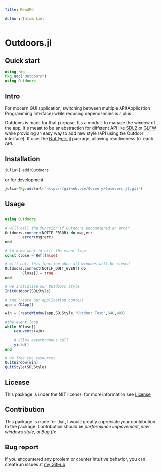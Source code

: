 ```yaml
---
Title: ReadMe

Author: Talom Laël
...
```


# Outdoors.jl

## Quick start

```julia
using Pkg
Pkg.add("Outdoors")
using Outdoors
```
## Intro

For modern GUI application, switching between multiple API(Application Programming Interface) while reducing dependencies is a plus

Outdoors is made for that purpose.
It's a module to manage the window of the app. It's meant to be an abstraction for different API like [SDL2](https://www.libsdl.org) or [GLFW](https://www.glfw.org) while providing an easy way to add new style (API using the Outdoor interface). It uses the [Notifyers.jl](https://github.com/Gesee-y/Notifyers.jl) package, allowing reactiveness for each API.

## Installation 

```julia
julia>] add!Outdoors
```

or for development 
```julia
julia>Pkg.add(url="https://github.com/Gesee-y/Outdoors.jl.git")
```

## Usage

```julia

using Outdoors

# will call the function if Outdoors encountered an error
Outdoors.connect(NOTIF_ERROR) do msg,err
        error(msg*err)
end

# to know went to exit the event loop
const Close = Ref(false)

# will call this function when all windows will be closed
Outdoors.connect(NOTIF_QUIT_EVENT) do
        Close[] = true
end

# we initialize our Outdoors style 
InitOutdoor(SDLStyle)

# And create our application context
app = ODApp()

win = CreateWindow(app,SDLStyle,"Outdoor Test",640,480)

#the event loop 
while !Close[]
    GetEvents(win)

    # allow asynchronous call
    yield()
end

# we free the resources
QuitWindow(win)
QuitStyle(SDLStyle)
```

## License 

This package is under the MIT license, for more information see [License](https://github.com/Gesee-y/Outdoors.jl/blob/main/LICENSE)

## Contribution

This package is made for that, I would greatly appreciate your contribution to the package.
Contribution should be *performance improvement*, *new windows style*, or *Bug fix*

## Bug report 

If you encountered any problem or counter intuitive behavior, you can create an issues at [my GitHub](https://github.com/Gesee-y/Outdoors.jl)
